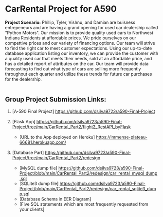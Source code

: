 # CarRental Project for A590
**Project Scenario:**
    Phillip, Tyler, Vishnu, and Damian are buisness entrepeneurs and are having a grand opening for used car dealership called "Python Motors". Our mission is to provide
    quality used cars to Northwest Indiana Residents at affordable prices. We pride ourselves on our compettive prices and our variety of financing options. Our team will strive
    to find the right car to meet customer expectations.
    Using our up-to-date database application listing our inventory, we can provide the customer with a quality used car that meets their needs, sold at an affordable price, and
    has a detailed report of attributes on the car. Our team will provide data forecasting to find out what type of cars are selling more frequently throughout each quarter and
    utilize these trends for future car purchases for the dealership.<br><br>
 ## Group Project Submission Links:<br>
 1. [A-590 Final Project] <https://github.com/dsilva9723/a590-Final-Project><br><br>
 2. [Flask App] <https://github.com/dsilva9723/a590-Final-Project/tree/main/CarRental_Part2/flight2_RestAPI_byFlask><br><br>
    - [URL to the App deployed on Heroku] <https://immense-plateau-66681.herokuapp.com/><br><br>
 3. [Database Part] <https://github.com/dsilva9723/a590-Final-Project/tree/main/CarRental_Part2/redesign> <br><br>
    - [MySQL dump file] <https://github.com/dsilva9723/a590-Final-Project/blob/main/CarRental_Part2/redesign/car_rental_mysql_dump.sql><br>
    - [SQLite3 dump file] <https://github.com/dsilva9723/a590-Final-Project/blob/main/CarRental_Part2/redesign/car_rental_sqlite3_dump.sql><br>
    - [Database Schema in EER Diagram] <rerere><br>
    - [Five SQL statements which are most frequently requested from your clients] <egrsegs><br>
